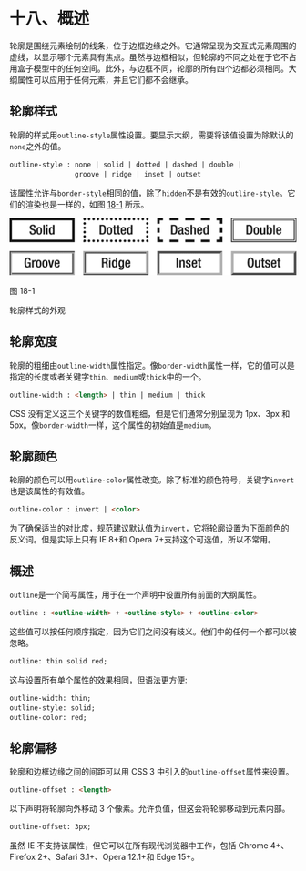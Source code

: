 # 十八、概述

轮廓是围绕元素绘制的线条，位于边框边缘之外。它通常呈现为交互式元素周围的虚线，以显示哪个元素具有焦点。虽然与边框相似，但轮廓的不同之处在于它不占用盒子模型中的任何空间。此外，与边框不同，轮廓的所有四个边都必须相同。大纲属性可以应用于任何元素，并且它们都不会继承。

## 轮廓样式

轮廓的样式用`outline-style`属性设置。要显示大纲，需要将该值设置为除默认的`none`之外的值。

```html
outline-style : none | solid | dotted | dashed | double |
                groove | ridge | inset | outset

```

该属性允许与`border-style`相同的值，除了`hidden`不是有效的`outline-style`。它们的渲染也是一样的，如图 [18-1](#Fig1) 所示。

![img/320834_2_En_18_Fig1_HTML.png](img/320834_2_En_18_Fig1_HTML.png)

图 18-1

轮廓样式的外观

## 轮廓宽度

轮廓的粗细由`outline-width`属性指定。像`border-width`属性一样，它的值可以是指定的长度或者关键字`thin`、`medium`或`thick`中的一个。

```html
outline-width : <length> | thin | medium | thick

```

CSS 没有定义这三个关键字的数值粗细，但是它们通常分别呈现为 1px、3px 和 5px。像`border-width`一样，这个属性的初始值是`medium`。

## 轮廓颜色

轮廓的颜色可以用`outline-color`属性改变。除了标准的颜色符号，关键字`invert`也是该属性的有效值。

```html
outline-color : invert | <color>

```

为了确保适当的对比度，规范建议默认值为`invert`，它将轮廓设置为下面颜色的反义词。但是实际上只有 IE 8+和 Opera 7+支持这个可选值，所以不常用。

## 概述

`outline`是一个简写属性，用于在一个声明中设置所有前面的大纲属性。

```html
outline : <outline-width> + <outline-style> + <outline-color>

```

这些值可以按任何顺序指定，因为它们之间没有歧义。他们中的任何一个都可以被忽略。

```html
outline: thin solid red;

```

这与设置所有单个属性的效果相同，但语法更方便:

```html
outline-width: thin;
outline-style: solid;
outline-color: red;

```

## 轮廓偏移

轮廓和边框边缘之间的间距可以用 CSS 3 中引入的`outline-offset`属性来设置。

```html
outline-offset : <length>

```

以下声明将轮廓向外移动 3 个像素。允许负值，但这会将轮廓移动到元素内部。

```html
outline-offset: 3px;

```

虽然 IE 不支持该属性，但它可以在所有现代浏览器中工作，包括 Chrome 4+、Firefox 2+、Safari 3.1+、Opera 12.1+和 Edge 15+。